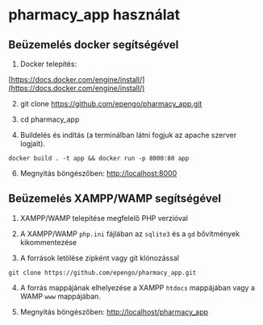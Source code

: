 # pharmacy_app használat

## Beüzemelés docker segítségével

1. Docker telepítés:

[https://docs.docker.com/engine/install/](https://docs.docker.com/engine/install/)

2. git clone https://github.com/epengo/pharmacy_app.git

3. cd pharmacy_app

4. Buildelés és indítás (a terminálban látni fogjuk az apache szerver logjait).
```
docker build . -t app && docker run -p 8000:80 app
```

6. Megnyitás böngészőben: [http://localhost:8000](http://localhost:8000)

## Beüzemelés XAMPP/WAMP segítségével

1. XAMPP/WAMP telepítése megfelelő PHP verzióval

2. A XAMPP/WAMP `php.ini` fájlában az `sqlite3` és a `gd` bővítmények kikommentezése

3. A források letölése zipként vagy git klónozással
```
git clone https://github.com/epengo/pharmacy_app.git 
```
4. A forrás mappájának elhelyezése a XAMPP `htdocs` mappájában vagy a WAMP `www` mappájában.

6. Megnyitás böngészőben: [http://localhost/pharmacy_app](http://localhost/pharmacy_app)
